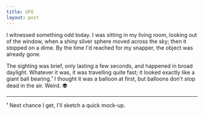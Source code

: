 ```yaml
---
title: UFO
layout: post
---
```


I witnessed something odd today. I was sitting in my living room, looking out of the window, when a shiny silver sphere moved across the sky; then it stopped on a dime. By the time I'd reached for my snapper, the object was already gone.

The sighting was brief, only lasting a few seconds, and happened in broad daylight. Whatever it was, it was travelling quite fast; it looked exactly like a giant ball bearing.¹ I thought it was a balloon at first, but balloons don't stop dead in the air. Weird. 👽

---

¹ Next chance I get, I'll sketch a quick mock-up.
